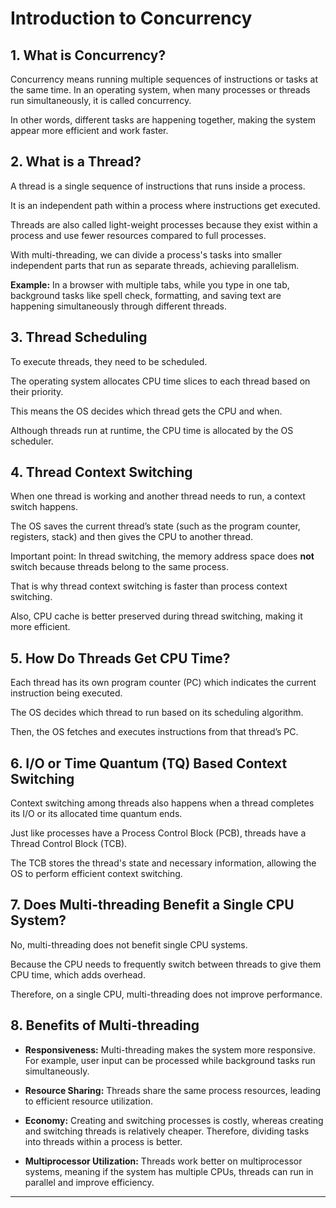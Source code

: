 # Introduction to Concurrency

## 1. What is Concurrency?

Concurrency means running multiple sequences of instructions or tasks at the same time. In an operating system, when many processes or threads run simultaneously, it is called concurrency.

In other words, different tasks are happening together, making the system appear more efficient and work faster.

## 2. What is a Thread?

A thread is a single sequence of instructions that runs inside a process.

It is an independent path within a process where instructions get executed.

Threads are also called light-weight processes because they exist within a process and use fewer resources compared to full processes.

With multi-threading, we can divide a process's tasks into smaller independent parts that run as separate threads, achieving parallelism.

**Example:** In a browser with multiple tabs, while you type in one tab, background tasks like spell check, formatting, and saving text are happening simultaneously through different threads.

## 3. Thread Scheduling

To execute threads, they need to be scheduled.

The operating system allocates CPU time slices to each thread based on their priority.

This means the OS decides which thread gets the CPU and when.

Although threads run at runtime, the CPU time is allocated by the OS scheduler.

## 4. Thread Context Switching

When one thread is working and another thread needs to run, a context switch happens.

The OS saves the current thread’s state (such as the program counter, registers, stack) and then gives the CPU to another thread.

Important point: In thread switching, the memory address space does **not** switch because threads belong to the same process.

That is why thread context switching is faster than process context switching.

Also, CPU cache is better preserved during thread switching, making it more efficient.

## 5. How Do Threads Get CPU Time?

Each thread has its own program counter (PC) which indicates the current instruction being executed.

The OS decides which thread to run based on its scheduling algorithm.

Then, the OS fetches and executes instructions from that thread’s PC.

## 6. I/O or Time Quantum (TQ) Based Context Switching

Context switching among threads also happens when a thread completes its I/O or its allocated time quantum ends.

Just like processes have a Process Control Block (PCB), threads have a Thread Control Block (TCB).

The TCB stores the thread's state and necessary information, allowing the OS to perform efficient context switching.

## 7. Does Multi-threading Benefit a Single CPU System?

No, multi-threading does not benefit single CPU systems.

Because the CPU needs to frequently switch between threads to give them CPU time, which adds overhead.

Therefore, on a single CPU, multi-threading does not improve performance.

## 8. Benefits of Multi-threading

- **Responsiveness:** Multi-threading makes the system more responsive. For example, user input can be processed while background tasks run simultaneously.

- **Resource Sharing:** Threads share the same process resources, leading to efficient resource utilization.

- **Economy:** Creating and switching processes is costly, whereas creating and switching threads is relatively cheaper. Therefore, dividing tasks into threads within a process is better.

- **Multiprocessor Utilization:** Threads work better on multiprocessor systems, meaning if the system has multiple CPUs, threads can run in parallel and improve efficiency.

---